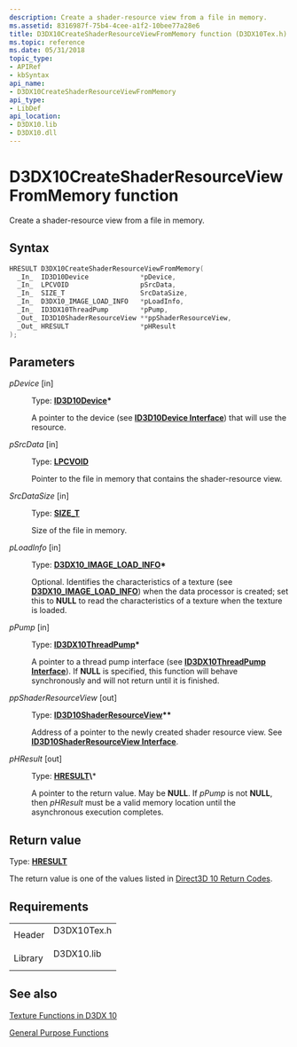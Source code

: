 ```yaml
---
description: Create a shader-resource view from a file in memory.
ms.assetid: 8316987f-75b4-4cee-a1f2-10bee77a28e6
title: D3DX10CreateShaderResourceViewFromMemory function (D3DX10Tex.h)
ms.topic: reference
ms.date: 05/31/2018
topic_type: 
- APIRef
- kbSyntax
api_name: 
- D3DX10CreateShaderResourceViewFromMemory
api_type: 
- LibDef
api_location: 
- D3DX10.lib
- D3DX10.dll
---
```


# D3DX10CreateShaderResourceViewFromMemory function

Create a shader-resource view from a file in memory.

## Syntax


```C++
HRESULT D3DX10CreateShaderResourceViewFromMemory(
  _In_  ID3D10Device             *pDevice,
  _In_  LPCVOID                  pSrcData,
  _In_  SIZE_T                   SrcDataSize,
  _In_  D3DX10_IMAGE_LOAD_INFO   *pLoadInfo,
  _In_  ID3DX10ThreadPump        *pPump,
  _Out_ ID3D10ShaderResourceView **ppShaderResourceView,
  _Out_ HRESULT                  *pHResult
);
```



## Parameters

<dl> <dt>

*pDevice* \[in\]
</dt> <dd>

Type: **[**ID3D10Device**](/windows/desktop/api/D3D10/nn-d3d10-id3d10device)\***

A pointer to the device (see [**ID3D10Device Interface**](/windows/desktop/api/D3D10/nn-d3d10-id3d10device)) that will use the resource.

</dd> <dt>

*pSrcData* \[in\]
</dt> <dd>

Type: **[**LPCVOID**](../winprog/windows-data-types.md)**

Pointer to the file in memory that contains the shader-resource view.

</dd> <dt>

*SrcDataSize* \[in\]
</dt> <dd>

Type: **[**SIZE\_T**](../winprog/windows-data-types.md)**

Size of the file in memory.

</dd> <dt>

*pLoadInfo* \[in\]
</dt> <dd>

Type: **[**D3DX10\_IMAGE\_LOAD\_INFO**](d3dx10-image-load-info.md)\***

Optional. Identifies the characteristics of a texture (see [**D3DX10\_IMAGE\_LOAD\_INFO**](d3dx10-image-load-info.md)) when the data processor is created; set this to **NULL** to read the characteristics of a texture when the texture is loaded.

</dd> <dt>

*pPump* \[in\]
</dt> <dd>

Type: **[**ID3DX10ThreadPump**](id3dx10threadpump.md)\***

A pointer to a thread pump interface (see [**ID3DX10ThreadPump Interface**](id3dx10threadpump.md)). If **NULL** is specified, this function will behave synchronously and will not return until it is finished.

</dd> <dt>

*ppShaderResourceView* \[out\]
</dt> <dd>

Type: **[**ID3D10ShaderResourceView**](/windows/desktop/api/d3d10/nn-d3d10-id3d10shaderresourceview)\*\***

Address of a pointer to the newly created shader resource view. See [**ID3D10ShaderResourceView Interface**](/windows/desktop/api/d3d10/nn-d3d10-id3d10shaderresourceview).

</dd> <dt>

*pHResult* \[out\]
</dt> <dd>

Type: **[**HRESULT**](https://msdn.microsoft.com/library/Bb401631(v=MSDN.10).aspx)\***

A pointer to the return value. May be **NULL**. If *pPump* is not **NULL**, then *pHResult* must be a valid memory location until the asynchronous execution completes.

</dd> </dl>

## Return value

Type: **[**HRESULT**](https://msdn.microsoft.com/library/Bb401631(v=MSDN.10).aspx)**

The return value is one of the values listed in [Direct3D 10 Return Codes](d3d10-graphics-reference-returnvalues.md).

## Requirements



|                    |                                                                                        |
|--------------------|----------------------------------------------------------------------------------------|
| Header<br/>  | <dl> <dt>D3DX10Tex.h</dt> </dl> |
| Library<br/> | <dl> <dt>D3DX10.lib</dt> </dl>  |



## See also

<dl> <dt>

[Texture Functions in D3DX 10](d3d10-graphics-reference-d3dx10-functions-texturing.md)
</dt> <dt>

[General Purpose Functions](d3d10-graphics-reference-d3dx10-functions-general-purpose.md)
</dt> </dl>

 

 
